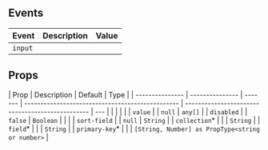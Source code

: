 ## Events

| Event   | Description | Value |
| ------- | ----------- | ----- |
| `input` |             |       |

## Props

| Prop            | Description     | Default | Type                                             |
| --------------- | --------------- | ------- | ------------------------------------------------ | ------------------------------------------------ | --- |
| <!--            | `collection`\*  |         |                                                  | `String`                                         | --> |
| <!--            | `field`\*       |         |                                                  | `String`                                         | --> |
| `value`         |                 | `null`  | `any[]`                                          |
| `disabled`      |                 | `false` | `Boolean`                                        |
| <!--            | `primary-key`\* |         |                                                  | `[String, Number] as PropType<string or number>` | --> |
| `sort-field`    |                 | `null`  | `String`                                         |
| `collection`\*  |                 |         | `String`                                         |
| `field`\*       |                 |         | `String`                                         |
| `primary-key`\* |                 |         | `[String, Number] as PropType<string or number>` |
